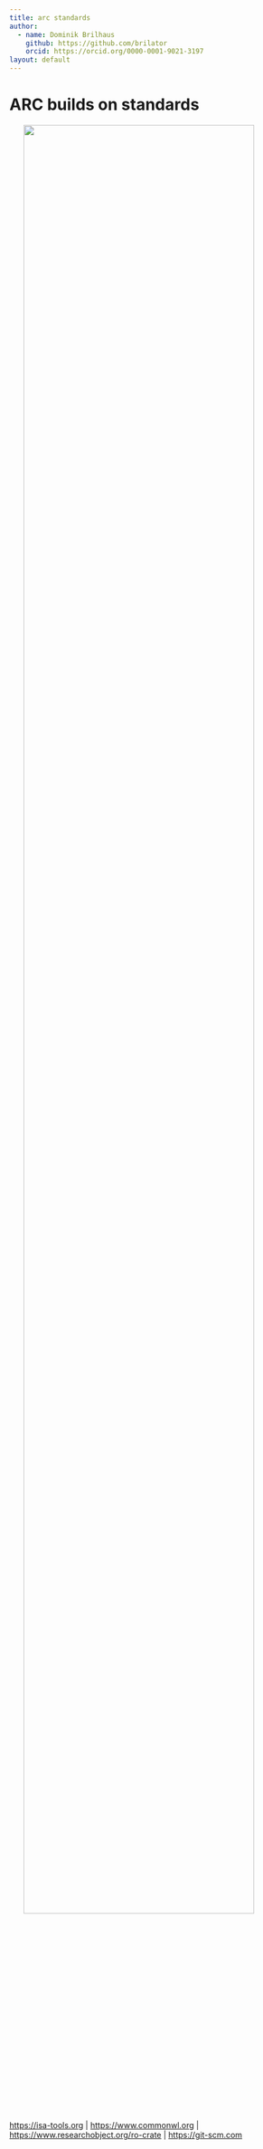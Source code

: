 ```yaml
---
title: arc standards
author:
  - name: Dominik Brilhaus
    github: https://github.com/brilator
    orcid: https://orcid.org/0000-0001-9021-3197
layout: default
---
```


# ARC builds on standards

<img src="/images-tm/arc-standards.svg" style="display:block; margin:auto; width:90%" />


<span class="flex flex-row justify-center mt-5">
  
  https://isa-tools.org | https://www.commonwl.org | https://www.researchobject.org/ro-crate | https://git-scm.com

</span>

